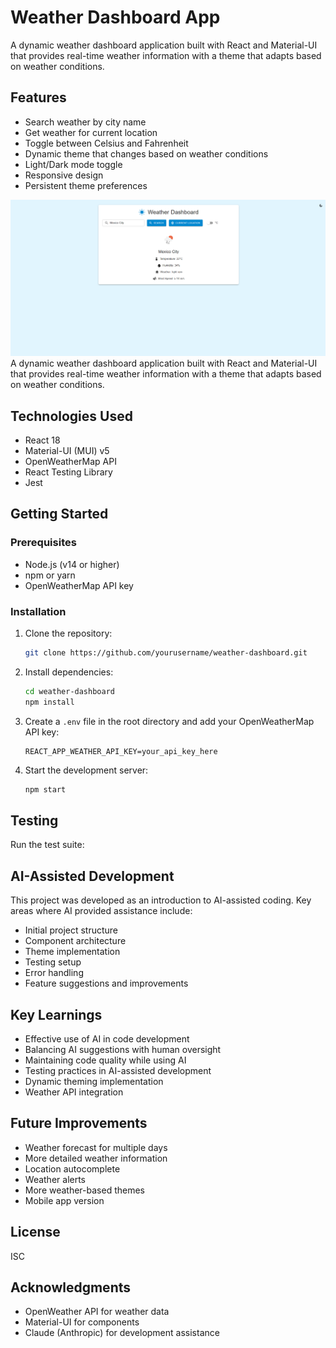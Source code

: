 # Weather Dashboard App

A dynamic weather dashboard application built with React and Material-UI that provides real-time weather information with a theme that adapts based on weather conditions.

## Features

- Search weather by city name
- Get weather for current location
- Toggle between Celsius and Fahrenheit
- Dynamic theme that changes based on weather conditions
- Light/Dark mode toggle
- Responsive design
- Persistent theme preferences


![Alt text](assets/weathertest.png)
 A dynamic weather dashboard application built with React and Material-UI that provides real-time weather information with a theme that adapts based on weather conditions.

## Technologies Used

- React 18
- Material-UI (MUI) v5
- OpenWeatherMap API
- React Testing Library
- Jest

## Getting Started

### Prerequisites

- Node.js (v14 or higher)
- npm or yarn
- OpenWeatherMap API key

### Installation

1. Clone the repository:
   ```bash
   git clone https://github.com/yourusername/weather-dashboard.git
   ```

2. Install dependencies:
   ```bash
   cd weather-dashboard
   npm install
   ```

3. Create a `.env` file in the root directory and add your OpenWeatherMap API key:
   ```
   REACT_APP_WEATHER_API_KEY=your_api_key_here
   ```

4. Start the development server:
   ```bash
   npm start
   ```

## Testing

Run the test suite:

## AI-Assisted Development

This project was developed as an introduction to AI-assisted coding. Key areas where AI provided assistance include:
- Initial project structure
- Component architecture
- Theme implementation
- Testing setup
- Error handling
- Feature suggestions and improvements

## Key Learnings

- Effective use of AI in code development
- Balancing AI suggestions with human oversight
- Maintaining code quality while using AI
- Testing practices in AI-assisted development
- Dynamic theming implementation
- Weather API integration

## Future Improvements

- Weather forecast for multiple days
- More detailed weather information
- Location autocomplete
- Weather alerts
- More weather-based themes
- Mobile app version

## License

ISC

## Acknowledgments

- OpenWeather API for weather data
- Material-UI for components
- Claude (Anthropic) for development assistance